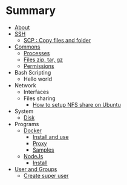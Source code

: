 # Summary

* [About](README.md)
* [SSH](ssh.md)
   * [SCP : Copy files and folder](scp__copy_files_and_folder.md)
* [Commons](commons.md)
   * [Processes](processes.md)
   * [Files zip, tar, gz](files_zip_tar_gz.md)
   * [Permissions](permissions.md)
* Bash Scripting
   * Hello world
* Network
   * Interfaces
   * Files sharing
       * [How to setup NFS share on Ubuntu](nfs_share_setup_ubuntu.md)
* System
   * [Disk](disk.md)
* Programs
   * [Docker](docker.md)
       * [Install and use](docker_install.md)
       * [Proxy](docker_proxy.md)
       * [Samples](prgms_docker_samples.md)
   * [NodeJs](node_js_npm.md)
       * [Install](nodejs_install.md)
* [User and Groups](user_and_groups.md)
   * [Create super user](create_super_user.md)

